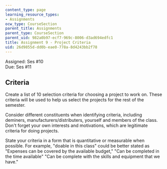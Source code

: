 ```yaml
---
content_type: page
learning_resource_types:
- Assignments
ocw_type: CourseSection
parent_title: Assignments
parent_type: CourseSection
parent_uid: 982a0b97-ecf7-969c-8006-d3ad694edfc1
title: Assignment 9 - Project Criteria
uid: 26d9855d-dd0b-eae0-778a-8d4243bb2f78
---
```


Assigned: Ses #10  
Due: Ses #11

Criteria
--------

Create a list of 10 selection criteria for choosing a project to work on. These criteria will be used to help us select the projects for the rest of the semester.

Consider different constituents when identifying criteria, including deminers, manufacturers/distributers, yourself and members of the class. Don't forget your own interests and motivations, which are legitimate criteria for doing projects.

State your criteria in a form that is quantitative or measurable when possible. For example, "doable in this class" could be better stated as "Expenses can be covered by the available budget," "Can be completed in the time available" "Can be complete with the skills and equipment that we have."